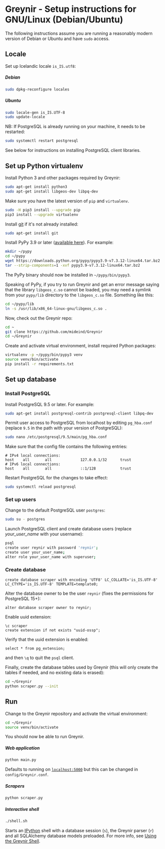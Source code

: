 # Greynir - Setup instructions for GNU/Linux (Debian/Ubuntu)

The following instructions assume you are running a reasonably modern
version of Debian or Ubuntu and have `sudo` access.

## Locale

Set up Icelandic locale `is_IS.utf8`:

##### Debian

```bash
sudo dpkg-reconfigure locales
```

##### Ubuntu

```bash
sudo locale-gen is_IS.UTF-8
sudo update-locale
```

NB: If PostgreSQL is already running on your machine, it needs to be restarted:

```bash
sudo systemctl restart postgresql
```

See below for instructions on installing PostgreSQL client libraries.

## Set up Python virtualenv

Install Python 3 and other packages required by Greynir:

```bash
sudo apt-get install python3
sudo apt-get install libgeos-dev libpq-dev
```

Make sure you have the latest version of `pip` and `virtualenv`.

```bash
sudo -H pip3 install --upgrade pip
pip3 install --upgrade virtualenv
```

Install [git](https://git-scm.com) if it's not already installed:

```bash
sudo apt-get install git
```

Install PyPy 3.9 or later ([available here](http://pypy.org/download.html)).
For example:

```bash
mkdir ~/pypy
cd ~/pypy
wget https://downloads.python.org/pypy/pypy3.9-v7.3.12-linux64.tar.bz2
tar --strip-components=1 -xvf pypy3.9-v7.3.12-linux64.tar.bz2
```

The PyPy binary should now be installed in `~/pypy/bin/pypy3`.

Speaking of PyPy, if you try to run Greynir and get an error message saying that
the library `libgeos_c.so` cannot be loaded, you may need a symlink from your
`pypy/lib` directory to the `libgeos_c.so` file. Something like this:

```bash
cd ~/pypy/lib
ln -s /usr/lib/x86_64-linux-gnu/libgeos_c.so .
```

Now, check out the Greynir repo:

```bash
cd ~
git clone https://github.com/mideind/Greynir
cd ~/Greynir
```

Create and activate virtual environment, install required Python packages:

```bash
virtualenv -p ~/pypy/bin/pypy3 venv
source venv/bin/activate
pip install -r requirements.txt
```

## Set up database

### Install PostgreSQL

Install PostgreSQL 9.5 or later. For example:

```bash
sudo apt-get install postgresql-contrib postgresql-client libpq-dev
```

Permit user access to PostgreSQL from localhost by editing `pg_hba.conf`
(replace `9.5` in the path with your version of PostgreSQL):

```bash
sudo nano /etc/postgresql/9.5/main/pg_hba.conf
```

Make sure that the config file contains the following entries:

```text
# IPv4 local connections:
host    all       all             127.0.0.1/32      trust
# IPv6 local connections:
host    all       all             ::1/128           trust
```

Restart PostgreSQL for the changes to take effect:

```bash
sudo systemctl reload postgresql
```

### Set up users

Change to the default PostgreSQL user `postgres`:

```bash
sudo su - postgres
```

Launch PostgreSQL client and create database users
(replace *your_user_name* with your username):

```bash
psql
create user reynir with password 'reynir';
create user your_user_name;
alter role your_user_name with superuser;
```

### Create database

```postgresql
create database scraper with encoding 'UTF8' LC_COLLATE='is_IS.UTF-8' LC_CTYPE='is_IS.UTF-8' TEMPLATE=template0;
```

Alter the database owner to be the user `reynir`
(fixes the permissions for PostgreSQL 15+):

```postgresql
alter database scraper owner to reynir;
```

Enable uuid extension:

```postgresql
\c scraper
create extension if not exists "uuid-ossp";
```

Verify that the uuid extension is enabled:

```postgresql
select * from pg_extension;
```

and then `\q` to quit the `psql` client.

Finally, create the database tables used by Greynir (this will only create
the tables if needed, and no existing data is erased):

```bash
cd ~/Greynir
python scraper.py --init
```

## Run

Change to the Greynir repository and activate the virtual environment:

```bash
cd ~/Greynir
source venv/bin/activate
```

You should now be able to run Greynir.

##### Web application

```bash
python main.py
```

Defaults to running on [`localhost:5000`](http://localhost:5000) but this
can be changed in `config/Greynir.conf`.

##### Scrapers

```bash
python scraper.py
```

##### Interactive shell

```bash
./shell.sh
```

Starts an [IPython](https://ipython.org) shell with a database session (`s`),
the Greynir parser (`r`) and all SQLAlchemy database models preloaded. For more
info, see [Using the Greynir Shell](shell.md).
